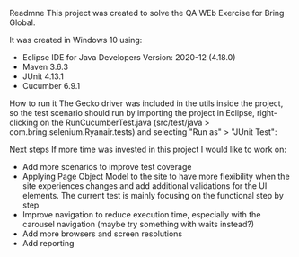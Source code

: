 Readmne
This project was created to solve the QA WEb Exercise for Bring Global.

It was created in Windows 10 using:
- Eclipse IDE for Java Developers Version: 2020-12 (4.18.0)
- Maven 3.6.3
- JUnit 4.13.1
- Cucumber 6.9.1

How to run it
The Gecko driver was included in the utils inside the project, so the test scenario should run by importing the project in Eclipse, right-clicking on the RunCucumberTest.java (src/test/java > com.bring.selenium.Ryanair.tests) and selecting "Run as" > "JUnit Test":

Next steps
If more time was invested in this project I would like to work on:
- Add more scenarios to improve test coverage
- Applying Page Object Model to the site to have more flexibility when the site experiences changes and add additional validations for the UI elements. The current test is mainly focusing on the functional step by step
- Improve navigation to reduce execution time, especially with the carousel navigation (maybe try something with waits instead?)
- Add more browsers and screen resolutions
- Add reporting